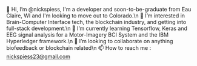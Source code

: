 👋 Hi, I’m @nickspiess, I'm a developer and soon-to-be-graduate from Eau Claire, WI and I'm looking to move out to Colorado.\n
👀 I’m interested in Brain-Computer Interface tech, the blockchain industry, and getting into full-stack development.\n
🌱 I’m currently learning Tensorflow, Keras and EEG signal analysis for a Motor-Imagery BCI System and the IBM Hyperledger framework.\n
💞️ I’m looking to collaborate on anything biofeedback or blockchain related\n
📫 How to reach me : nickspiess23@gmail.com

<!---
nickspiess/nickspiess is a ✨ special ✨ repository because its `README.md` (this file) appears on your GitHub profile.
You can click the Preview link to take a look at your changes.
--->
